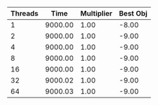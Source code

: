 |Threads | Time | Multiplier | Best Obj |
| - | - | - | - |
|1|9000.00|1.00|-8.00|
|2|9000.00|1.00|-9.00|
|4|9000.00|1.00|-9.00|
|8|9000.00|1.00|-9.00|
|16|9000.00|1.00|-9.00|
|32|9000.02|1.00|-9.00|
|64|9000.03|1.00|-9.00|
